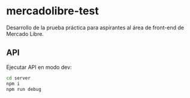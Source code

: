 # mercadolibre-test
Desarrollo de la prueba práctica para aspirantes al área de front-end de Mercado Libre.

## API
Ejecutar API en modo dev:
```bash
cd server
npm i
npm run debug
```
